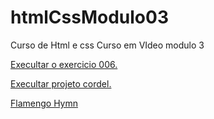 # htmlCssModulo03
Curso de Html e css Curso em VIdeo modulo 3

<a href= "https://dirlei12.github.io/htmlCssModulo03/Exercicios/ex22/fundo006.html" target="_blank"> Execultar o exercicio 006.</a>




<a href="https://dirlei12.github.io/htmlCssModulo03/Desafios/projetoCordel" target="_blank"> Execultar projeto cordel.</a>

<a href="https://dirlei12.github.io/Desafios/FlamengoHymn/index.html" target="_blank">  Flamengo Hymn</a>



